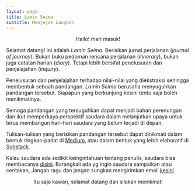 ```yaml
---
layout: page
title: Lamin Seima
subtitle: Menjejak Langkah
---
```

<p style="text-align:center;">Hallo! mari masuk!</p>

Selamat datang! ini adalah <i>Lamin Seima</i>. 
Berisikan jurnal perjalanan (<i>journal of journey</i>).
Bukan buku pedoman rencana perjalanan (<i>itinerary</i>),
bukan juga catatan harian (<i>diary</i>). 
Tetapi lebih bersifat penelusuran dan penjelajahan (<i>inquiry</i>).

Penelusuran dan penjelajahan terhadap nilai-nilai
yang diekstraksi sehingga membentuk sebuah pandangan.
<i>Lamin Seima</i> berusaha menyuguhkan pandangan tersebut.
Siapapun yang berkunjung kesini tentu saja boleh menikmatinya.

Semoga pandangan yang tersuguhkan dapat menjadi bahan perenungan
dan ikut memperkaya perspektif saudara dalam melanjutkan upaya untuk terus
membangun hari-hari saudara yang belum terjadi di depan.

Tulisan-tulisan yang berisikan pandangan tersebut dapat dinikmati 
dalam bentuk ringkas-padat di [Medium](https://medium.com/@laminseima),
atau dalam bentuk yang lebih elaboratif di [Substack](https://laminseima.substack.com).

Kalau saudara ada sedikit keingintahuan tentang penulis, saudara bisa membacanya
<a href="https://laminseima.github.io/selayangpandang/">disini</a>. 
Barangkali ada yg ingin saudara sampaikan atau ceritakan,
Jangan ragu dan jangan sungkan mengirimkan email [kesini](mailto:ryo.firmananda@yahoo.com)
  
<p style="text-align:center;">Itu saja kawan, selamat datang dan silakan menikmati</p>
